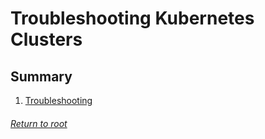 # Troubleshooting Kubernetes Clusters

## Summary
1. [Troubleshooting](01troubleshooting.md)

###### [Return to root](https://github.com/l12f3r/CKAstudy/)